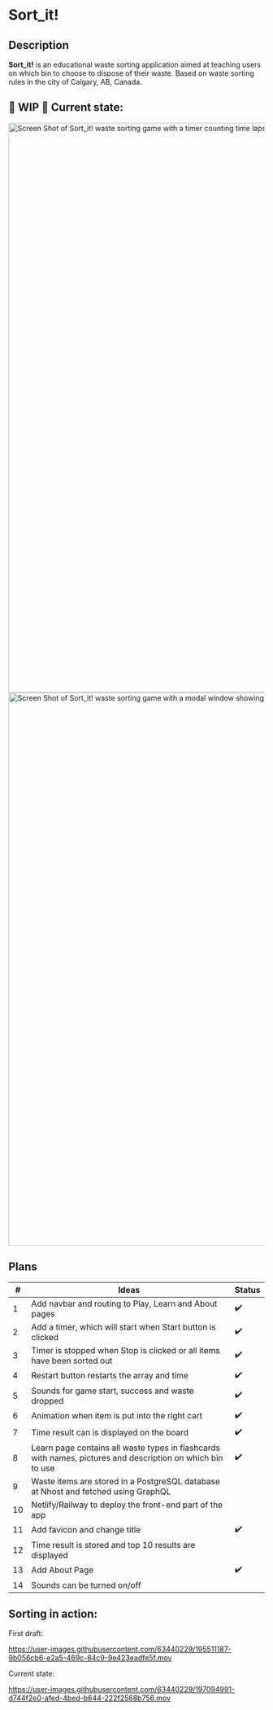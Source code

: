 # Sort_it!


## Description

<strong>Sort_it!</strong> is an educational waste sorting application aimed at teaching users on which bin to choose to dispose of their waste. Based on waste sorting rules in the city of Calgary, AB, Canada.

## 🚧 WIP 🚧 Current state: 


<img width="1119" alt="Screen Shot of Sort_it! waste sorting game with a timer counting time lapsed since start button clicked" src="https://user-images.githubusercontent.com/63440229/197046230-dd1982a0-b57a-4a21-83b0-bd1158ca5d96.png">
<img width="1086" alt="Screen Shot of Sort_it! waste sorting game with a modal window showing the user's result when sorting is completed" src="https://user-images.githubusercontent.com/63440229/197046221-36a0df4c-cfc9-4746-9ef2-353a0b4f55e8.png">



## Plans

| #   | Ideas                       | Status |
| --- | -------------------------- | -- |
|  1  | Add navbar and routing to Play, Learn and About pages |:heavy_check_mark:|
| 2  | Add a timer, which will start when Start button is clicked | :heavy_check_mark:|
| 3  | Timer is stopped when Stop is clicked or all items have been sorted out | :heavy_check_mark:|
| 4  | Restart button restarts the array and time  | :heavy_check_mark:|
| 5   | Sounds for game start, success and waste dropped | :heavy_check_mark:|
| 6   | Animation when item is put into the right cart | :heavy_check_mark:|
| 7   | Time result can is displayed on the board | :heavy_check_mark:|
| 8   | Learn page contains all waste types in flashcards with names, pictures and description on which bin to use | :heavy_check_mark:|
| 9   | Waste items are stored in a PostgreSQL database at Nhost and fetched using GraphQL |             |
| 10  | Netlify/Railway to deploy the front-end part of the app |             |
| 11  | Add favicon and change title | :heavy_check_mark:|
| 12  | Time result is stored and top 10 results are displayed |  |
| 13  | Add About Page | :heavy_check_mark:|
| 14  | Sounds can be turned on/off |             |




## Sorting in action:

First draft:

https://user-images.githubusercontent.com/63440229/195511187-9b056cb6-e2a5-469c-84c9-9e423eadfe5f.mov

Current state:

https://user-images.githubusercontent.com/63440229/197094991-d744f2e0-afed-4bed-b644-222f2568b756.mov


